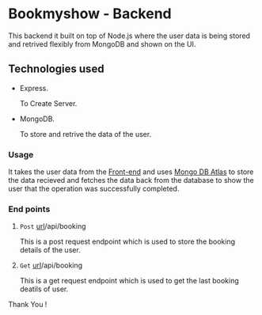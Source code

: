 
# Bookmyshow - Backend

This backend it built on top of Node.js where the user data is being stored and retrived flexibly from MongoDB and shown on the UI.

## Technologies used
- Express.
   
    To Create Server.
- MongoDB.

    To store and retrive the data of the user.

### Usage 
It takes the user data from the [Front-end](https://bookmyshow-frontend-lemon.vercel.app) and uses [Mongo DB Atlas](https://www.mongodb.com/cloud/atlas/register) to store the data recieved and fetches the data back from the database to show the user that the 
operation was successfully completed.

### End points
1. `Post` [url](https://bookmyshow-backend-sable.vercel.app)/api/booking 

   This is a post request endpoint which is used to store the booking details of the user.

2. `Get` [url](https://bookmyshow-backend-sable.vercel.app)/api/booking

   This is a get request endpoint which is used to get the last booking deatils of user.
    


Thank You !


